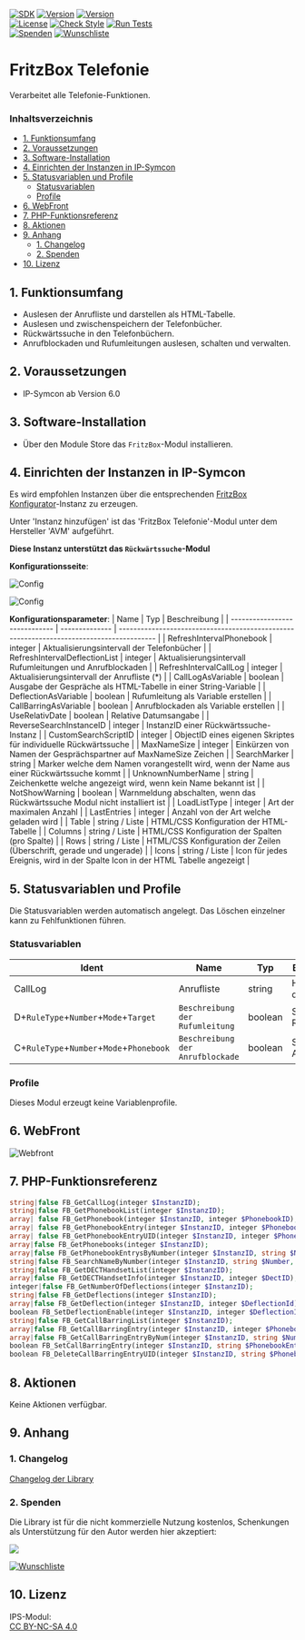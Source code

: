 [![SDK](https://img.shields.io/badge/Symcon-PHPModul-red.svg)](https://www.symcon.de/service/dokumentation/entwicklerbereich/sdk-tools/sdk-php/)
[![Version](https://img.shields.io/badge/Modul%20version-0.80-blue.svg)]()
[![Version](https://img.shields.io/badge/Symcon%20Version-6.0%20%3E-green.svg)](https://community.symcon.de/t/ip-symcon-6-0-testing/44478)  
[![License](https://img.shields.io/badge/License-CC%20BY--NC--SA%204.0-green.svg)](https://creativecommons.org/licenses/by-nc-sa/4.0/)
[![Check Style](https://github.com/Nall-chan/FritzBox/workflows/Check%20Style/badge.svg)](https://github.com/Nall-chan/FritzBox/actions) [![Run Tests](https://github.com/Nall-chan/FritzBox/workflows/Run%20Tests/badge.svg)](https://github.com/Nall-chan/FritzBox/actions)  
[![Spenden](https://www.paypalobjects.com/de_DE/DE/i/btn/btn_donate_SM.gif)](#2-spenden)
[![Wunschliste](https://img.shields.io/badge/Wunschliste-Amazon-ff69fb.svg)](#2-spenden)  

# FritzBox Telefonie <!-- omit in toc -->
Verarbeitet alle Telefonie-Funktionen.  

### Inhaltsverzeichnis <!-- omit in toc -->

- [1. Funktionsumfang](#1-funktionsumfang)
- [2. Voraussetzungen](#2-voraussetzungen)
- [3. Software-Installation](#3-software-installation)
- [4. Einrichten der Instanzen in IP-Symcon](#4-einrichten-der-instanzen-in-ip-symcon)
- [5. Statusvariablen und Profile](#5-statusvariablen-und-profile)
  - [Statusvariablen](#statusvariablen)
  - [Profile](#profile)
- [6. WebFront](#6-webfront)
- [7. PHP-Funktionsreferenz](#7-php-funktionsreferenz)
- [8. Aktionen](#8-aktionen)
- [9. Anhang](#9-anhang)
  - [1. Changelog](#1-changelog)
  - [2. Spenden](#2-spenden)
- [10. Lizenz](#10-lizenz)

## 1. Funktionsumfang

* Auslesen der Anrufliste und darstellen als HTML-Tabelle.  
* Auslesen und zwischenspeichern der Telefonbücher.  
* Rückwärtssuche in den Telefonbüchern.  
* Anrufblockaden und Rufumleitungen auslesen, schalten und verwalten.  

## 2. Voraussetzungen

- IP-Symcon ab Version 6.0

## 3. Software-Installation

* Über den Module Store das `FritzBox`-Modul installieren.

## 4. Einrichten der Instanzen in IP-Symcon

 Es wird empfohlen Instanzen über die entsprechenden [FritzBox Konfigurator](../FritzBox%20Configurator/README.md)-Instanz zu erzeugen.  
 
 Unter 'Instanz hinzufügen' ist das 'FritzBox Telefonie'-Modul unter dem Hersteller 'AVM' aufgeführt.

**Diese Instanz unterstützt das `Rückwärtssuche`-Modul**  

__Konfigurationsseite__:  

![Config](imgs/config1.png)  

![Config](imgs/config2.png)  

__Konfigurationsparameter__: 
| Name                          | Typ            | Beschreibung                                                                             |
| ----------------------------- | -------------- | ---------------------------------------------------------------------------------------- |
| RefreshIntervalPhonebook      | integer        | Aktualisierungsintervall der Telefonbücher                                               |
| RefreshIntervalDeflectionList | integer        | Aktualisierungsintervall Rufumleitungen und Anrufblockaden                               |
| RefreshIntervalCallLog        | integer        | Aktualisierungsintervall der Anrufliste (*)                                              |
| CallLogAsVariable             | boolean        | Ausgabe der Gespräche als HTML-Tabelle in einer String-Variable                          |
| DeflectionAsVariable          | boolean        | Rufumleitung als Variable erstellen                                                      |
| CallBarringAsVariable         | boolean        | Anrufblockaden als Variable erstellen                                                    |
| UseRelativDate                | boolean        | Relative Datumsangabe                                                                    |
| ReverseSearchInstanceID       | integer        | InstanzID einer Rückwärtssuche-Instanz                                                   |
| CustomSearchScriptID          | integer        | ObjectID eines eigenen Skriptes für individuelle Rückwärtssuche                          |
| MaxNameSize                   | integer        | Einkürzen von Namen der Gesprächspartner auf MaxNameSize Zeichen                         |
| SearchMarker                  | string         | Marker welche dem Namen vorangestellt wird, wenn der Name aus einer Rückwärtssuche kommt |
| UnknownNumberName             | string         | Zeichenkette welche angezeigt wird, wenn kein Name bekannt ist                           |
| NotShowWarning                | boolean        | Warnmeldung abschalten, wenn das Rückwärtssuche Modul nicht installiert ist              |
| LoadListType                  | integer        | Art der maximalen Anzahl                                                                 |
| LastEntries                   | integer        | Anzahl von der Art welche geladen wird                                                   |
| Table                         | string / Liste | HTML/CSS Konfiguration der HTML-Tabelle                                                  |
| Columns                       | string / Liste | HTML/CSS Konfiguration der Spalten (pro Spalte)                                          |
| Rows                          | string / Liste | HTML/CSS Konfiguration der Zeilen (Überschrift, gerade und ungerade)                     |
| Icons                         | string / Liste | Icon für jedes Ereignis, wird in der Spalte Icon in der HTML Tabelle angezeigt           |

## 5. Statusvariablen und Profile

Die Statusvariablen werden automatisch angelegt. Das Löschen einzelner kann zu Fehlfunktionen führen.

### Statusvariablen

| Ident                                    | Name                             | Typ     | Beschreibung                |
| ---------------------------------------- | -------------------------------- | ------- | --------------------------- |
| CallLog                                  | Anrufliste                       | string  | HTML Tabelle der Anrufliste |
| D+`RuleType`+`Number`+`Mode`+`Target`    | `Beschreibung der Rufumleitung`  | boolean | Status der Rufumleitung     |
| C+`RuleType`+`Number`+`Mode`+`Phonebook` | `Beschreibung der Anrufblockade` | boolean | Status der Anrufblockade    |

### Profile

Dieses Modul erzeugt keine Variablenprofile.  

## 6. WebFront

![Webfront](imgs/webfront.png)

## 7. PHP-Funktionsreferenz

```php
string|false FB_GetCallLog(integer $InstanzID);
string|false FB_GetPhonebookList(integer $InstanzID);
array| false FB_GetPhonebook(integer $InstanzID, integer $PhonebookID);
array| false FB_GetPhonebookEntry(integer $InstanzID, integer $PhonebookID, integer $PhonebookEntryID);
array| false FB_GetPhonebookEntryUID(integer $InstanzID, integer $PhonebookID, integer $PhonebookEntryUniqueID);
array|false FB_GetPhonebooks(integer $InstanzID);
array|false FB_GetPhonebookEntrysByNumber(integer $InstanzID, string $Number);
string|false FB_SearchNameByNumber(integer $InstanzID, string $Number, string $AreaCode);
string|false FB_GetDECTHandsetList(integer $InstanzID);
array|false FB_GetDECTHandsetInfo(integer $InstanzID, integer $DectID);
integer|false FB_GetNumberOfDeflections(integer $InstanzID);
string|false FB_GetDeflections(integer $InstanzID);
array|false FB_GetDeflection(integer $InstanzID, integer $DeflectionId);
boolean FB_SetDeflectionEnable(integer $InstanzID, integer $DeflectionId, boolean $Enable);
string|false FB_GetCallBarringList(integer $InstanzID);
array|false FB_GetCallBarringEntry(integer $InstanzID, integer $PhonebookEntryID);
array|false FB_GetCallBarringEntryByNum(integer $InstanzID, string $Number);
boolean FB_SetCallBarringEntry(integer $InstanzID, string $PhonebookEntryData);
boolean FB_DeleteCallBarringEntryUID(integer $InstanzID, string $PhonebookEntryData);
```

## 8. Aktionen

Keine Aktionen verfügbar.

## 9. Anhang

### 1. Changelog

[Changelog der Library](../README.md#changelog)

### 2. Spenden

  Die Library ist für die nicht kommerzielle Nutzung kostenlos, Schenkungen als Unterstützung für den Autor werden hier akzeptiert:  

<a href="https://www.paypal.com/donate?hosted_button_id=G2SLW2MEMQZH2" target="_blank"><img src="https://www.paypalobjects.com/de_DE/DE/i/btn/btn_donate_LG.gif" border="0" /></a>  

[![Wunschliste](https://img.shields.io/badge/Wunschliste-Amazon-ff69fb.svg)](https://www.amazon.de/hz/wishlist/ls/YU4AI9AQT9F?ref_=wl_share) 

## 10. Lizenz

  IPS-Modul:  
  [CC BY-NC-SA 4.0](https://creativecommons.org/licenses/by-nc-sa/4.0/)  

